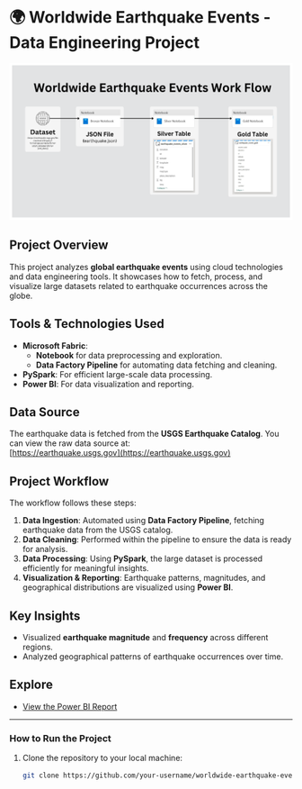 # 🌍 Worldwide Earthquake Events - Data Engineering Project

![Worldwide Earthquake Events Workflow](Worldwide%20Earthquake%20Events%20Work%20Flow.png)

## Project Overview

This project analyzes **global earthquake events** using cloud technologies and data engineering tools. It showcases how to fetch, process, and visualize large datasets related to earthquake occurrences across the globe.

## Tools & Technologies Used

- **Microsoft Fabric**:
  - **Notebook** for data preprocessing and exploration.
  - **Data Factory Pipeline** for automating data fetching and cleaning.
- **PySpark**: For efficient large-scale data processing.
- **Power BI**: For data visualization and reporting.

## Data Source

The earthquake data is fetched from the **USGS Earthquake Catalog**. You can view the raw data source at:  
[https://earthquake.usgs.gov](https://earthquake.usgs.gov)

## Project Workflow

The workflow follows these steps:
1. **Data Ingestion**: Automated using **Data Factory Pipeline**, fetching earthquake data from the USGS catalog.
2. **Data Cleaning**: Performed within the pipeline to ensure the data is ready for analysis.
3. **Data Processing**: Using **PySpark**, the large dataset is processed efficiently for meaningful insights.
4. **Visualization & Reporting**: Earthquake patterns, magnitudes, and geographical distributions are visualized using **Power BI**.

## Key Insights

- Visualized **earthquake magnitude** and **frequency** across different regions.
- Analyzed geographical patterns of earthquake occurrences over time.

## Explore

- [View the Power BI Report](https://app.powerbi.com/view?r=eyJrIjoiMGI4NjQ1ZWEtNmZkNS00ZGUyLTk1OWItOTk3ZmM3YTEyZmE2IiwidCI6Ijc1NjMwNDliLTJmMWQtNDJlNC04MTY5LTA5NWFiNzM0Y2YwYyJ9)  


---

### How to Run the Project

1. Clone the repository to your local machine:
   ```bash
   git clone https://github.com/your-username/worldwide-earthquake-events.git
